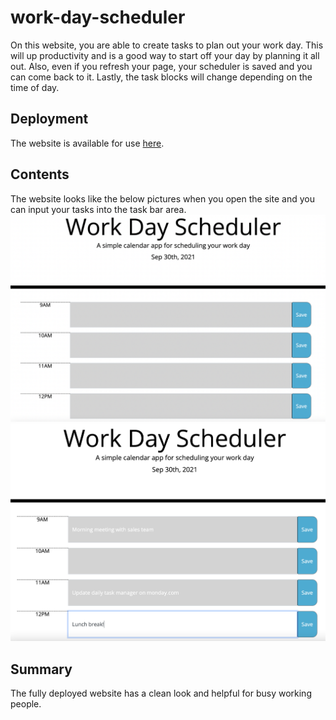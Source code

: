 # work-day-scheduler
On this website, you are able to create tasks to plan out your work day. This will up productivity and is a good way to start off your day by planning it all out. Also, even if you refresh your page, your scheduler is saved and you can come back to it. Lastly, the task blocks will change depending on the time of day.

## Deployment
The website is available for use [here](https://kelliekumasaka.github.io/work-day-scheduler/). 

## Contents
The website looks like the below pictures when you open the site and you can input your tasks into the task bar area.
![Blank task manager website](./images/blank.png)
![Website with gray bars and tasks inside with the captions "Morning meeting with sales team", "Update daily task manager on monday.com", and "Lunch break!](./images/filled.png)

## Summary
The fully deployed website has a clean look and helpful for busy working people.